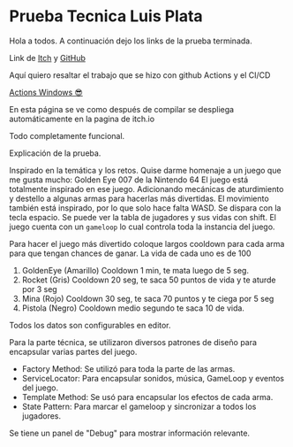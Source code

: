 # Prueba Tecnica Luis Plata
Hola a todos.
A continuación dejo los links de la prueba terminada.

Link de [Itch](https://peryloth.itch.io/technical-test-teriun-games) y
[GitHub](https://github.com/luisplata/TeriunTechnicalTest)

Aquí quiero resaltar el trabajo que se hizo con github Actions y el CI/CD

[Actions Windows 😎](https://github.com/luisplata/TeriunTechnicalTest/actions)

En esta página se ve como después de compilar se despliega automáticamente en la pagina de itch.io

Todo completamente funcional.

Explicación de la prueba.

Inspirado en la temática y los retos. Quise darme homenaje a un juego que me gusta mucho: Golden Eye 007 de la Nintendo 64
El juego está totalmente inspirado en ese juego. Adicionando mecánicas de aturdimiento y destello a algunas armas para hacerlas más divertidas.
El movimiento también está inspirado, por lo que solo hace falta WASD.
Se dispara con la tecla espacio.
Se puede ver la tabla de jugadores y sus vidas con shift.
El juego cuenta con un `gameloop` lo cual controla toda la instancia del juego.

Para hacer el juego más divertido coloque largos cooldown para cada arma para que tengan chances de ganar.
La vida de cada uno es de 100
1. GoldenEye (Amarillo) Cooldown 1 min, te mata luego de 5 seg.
2. Rocket (Gris) Cooldown 20 seg, te saca 50 puntos de vida y te aturde por 3 seg
3. Mina (Rojo) Cooldown 30 seg, te saca 70 puntos y te ciega por 5 seg
4. Pistola (Negro) Cooldown medio segundo te saca 10 de vida.

Todos los datos son configurables en editor.

Para la parte técnica, se utilizaron diversos patrones de diseño para encapsular varias partes del juego.

- Factory Method: Se utilizó para toda la parte de las armas.
- ServiceLocator: Para encapsular sonidos, música, GameLoop y eventos del juego.
- Template Method: Se usó para encapsular los efectos de cada arma.
- State Pattern: Para marcar el gameloop y sincronizar a todos los jugadores.

Se tiene un panel de "Debug" para mostrar información relevante.
